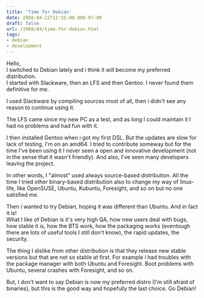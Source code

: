 ```yaml
---
title: 'Time for Debian'
date: 2008-04-22T11:55:00.000-07:00
draft: false
url: /2008/04/time-for-debian.html
tags: 
- debian
- development
---
```


Hello,  
I switched to Debian lately and i think it will become my preferred distribution.  
I started with Slackware, then an LFS and then Gentoo. I never found them definitive for me.  
  
I used Slackware by compiling sources most of all, then i didn't see any reason to continue using it.  
  
The LFS came since my new PC as a test, and as long I could maintain it I had no problems and had fun with it.  
  
I then installed Gentoo when i got my first DSL. But the updates are slow for lack of testing, I'm on an amd64. I tried to contribute someway but for the time I've been using it I never seen a open and innovative development (not in the sense that it wasn't friendly). And also, I've seen many developers leaving the project.  
  
In other words, I "almost" used always source-based distribution. All the time I tried other binary-based distribution also to change my way of linux-life, like OpenSUSE, Ubuntu, Kubuntu, Foresight, and so on but no one satisfied me.  
  
Then i wanted to try Debian, hoping it was different than Ubuntu. And in fact it is!  
What I like of Debian is it's very high QA, how new users deal with bugs, how stable it is, how the BTS work, how the packaging works (eventough there are lots of useful tools I still don't know), the rapid updates, the security.  
  
The thing I dislike from other distribution is that they release new stable versions but that are not so stable at first. For example i had troubles with the package manager with both Ubuntu and Foresight. Boot problems with Ubuntu, several crashes with Foresight, and so on.  
  
But, I don't want to say Debian is now my preferred distro (I'm still afraid of binaries), but this is the good way and hopefully the last choice. Go Debian!